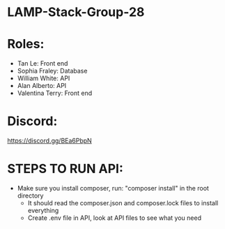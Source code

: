 # LAMP-Stack-Group-28

# Roles:
- Tan Le: Front end
- Sophia Fraley: Database
- William White: API 
- Alan Alberto: API
- Valentina Terry: Front end

# Discord: 
https://discord.gg/BEa6PbpN

# STEPS TO RUN API:
- Make sure you install composer, run: "composer install" in the root directory
    - It should read the composer.json and composer.lock files to install everything
    - Create .env file in API, look at API files to see what you need



